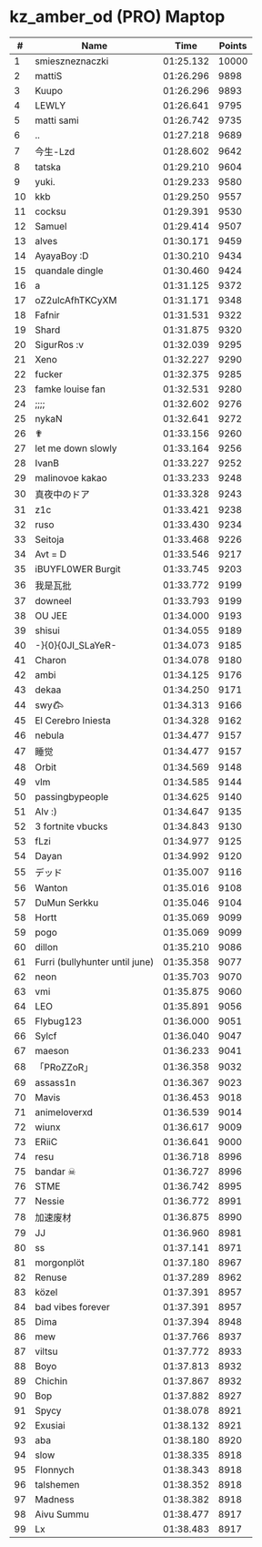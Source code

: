 # kz_amber_od (PRO) Maptop

|  # | Name | Time | Points |
|-------------- | -------------- | -------------- | -------------- | 
| 1 | smieszneznaczki | 01:25.132 | 10000 | 
| 2 | mattiS | 01:26.296 | 9898 | 
| 3 | Kuupo | 01:26.296 | 9893 | 
| 4 | LEWLY | 01:26.641 | 9795 | 
| 5 | matti sami | 01:26.742 | 9735 | 
| 6 | .. | 01:27.218 | 9689 | 
| 7 | 今生-Lzd | 01:28.602 | 9642 | 
| 8 | tatska | 01:29.210 | 9604 | 
| 9 | yuki. | 01:29.233 | 9580 | 
| 10 | kkb | 01:29.250 | 9557 | 
| 11 | cocksu | 01:29.391 | 9530 | 
| 12 | Samuel | 01:29.414 | 9507 | 
| 13 | alves | 01:30.171 | 9459 | 
| 14 | AyayaBoy :D | 01:30.210 | 9434 | 
| 15 | quandale dingle | 01:30.460 | 9424 | 
| 16 | a | 01:31.125 | 9372 | 
| 17 | oZ2ulcAfhTKCyXM | 01:31.171 | 9348 | 
| 18 | Fafnir | 01:31.531 | 9322 | 
| 19 | Shard | 01:31.875 | 9320 | 
| 20 | SigurRos :v | 01:32.039 | 9295 | 
| 21 | Xeno | 01:32.227 | 9290 | 
| 22 | fucker | 01:32.375 | 9285 | 
| 23 | famke louise fan | 01:32.531 | 9280 | 
| 24 | ;;;; | 01:32.602 | 9276 | 
| 25 | nykaN | 01:32.641 | 9272 | 
| 26 | ✟ | 01:33.156 | 9260 | 
| 27 | let me down slowly | 01:33.164 | 9256 | 
| 28 | IvanB | 01:33.227 | 9252 | 
| 29 | malinovoe kakao | 01:33.233 | 9248 | 
| 30 | 真夜中のドア | 01:33.328 | 9243 | 
| 31 | z1c | 01:33.421 | 9238 | 
| 32 | ruso | 01:33.430 | 9234 | 
| 33 | Seitoja | 01:33.468 | 9226 | 
| 34 | Avt = D | 01:33.546 | 9217 | 
| 35 | iBUYFL0WER Burgit | 01:33.745 | 9203 | 
| 36 | 我是瓦批 | 01:33.772 | 9199 | 
| 37 | downeel | 01:33.793 | 9199 | 
| 38 | OU JEE | 01:34.000 | 9193 | 
| 39 | shisui | 01:34.055 | 9189 | 
| 40 | -}{0}{0JI_SLaYeR- | 01:34.073 | 9185 | 
| 41 | Charon | 01:34.078 | 9180 | 
| 42 | ambi | 01:34.125 | 9176 | 
| 43 | dekaa | 01:34.250 | 9171 | 
| 44 | swy𐂃 | 01:34.313 | 9166 | 
| 45 | El Cerebro Iniesta | 01:34.328 | 9162 | 
| 46 | nebula | 01:34.477 | 9157 | 
| 47 | 睡觉 | 01:34.477 | 9157 | 
| 48 | Orbit | 01:34.569 | 9148 | 
| 49 | vlm | 01:34.585 | 9144 | 
| 50 | passingbypeople | 01:34.625 | 9140 | 
| 51 | Alv :) | 01:34.647 | 9135 | 
| 52 | 3 fortnite vbucks | 01:34.843 | 9130 | 
| 53 | fLzi | 01:34.977 | 9125 | 
| 54 | Dayan | 01:34.992 | 9120 | 
| 55 | デッド | 01:35.007 | 9116 | 
| 56 | Wanton | 01:35.016 | 9108 | 
| 57 | DuMun Serkku | 01:35.046 | 9104 | 
| 58 | Hortt | 01:35.069 | 9099 | 
| 59 | pogo | 01:35.069 | 9099 | 
| 60 | dillon | 01:35.210 | 9086 | 
| 61 | Furri (bullyhunter until june) | 01:35.358 | 9077 | 
| 62 | neon | 01:35.703 | 9070 | 
| 63 | vmi | 01:35.875 | 9060 | 
| 64 | LEO | 01:35.891 | 9056 | 
| 65 | Flybug123 | 01:36.000 | 9051 | 
| 66 | Sylcf | 01:36.040 | 9047 | 
| 67 | maeson | 01:36.233 | 9041 | 
| 68 | 「PRoZZoR」 | 01:36.358 | 9032 | 
| 69 | assass1n | 01:36.367 | 9023 | 
| 70 | Mavis | 01:36.453 | 9018 | 
| 71 | animeloverxd | 01:36.539 | 9014 | 
| 72 | wiunx | 01:36.617 | 9009 | 
| 73 | ERiiC | 01:36.641 | 9000 | 
| 74 | resu | 01:36.718 | 8996 | 
| 75 | bandar ☠ | 01:36.727 | 8996 | 
| 76 | STME | 01:36.742 | 8995 | 
| 77 | Nessie | 01:36.772 | 8991 | 
| 78 | 加速废材 | 01:36.875 | 8990 | 
| 79 | JJ | 01:36.960 | 8981 | 
| 80 | ss | 01:37.141 | 8971 | 
| 81 | morgonplöt | 01:37.180 | 8967 | 
| 82 | Renuse | 01:37.289 | 8962 | 
| 83 | közel | 01:37.391 | 8957 | 
| 84 | bad vibes forever | 01:37.391 | 8957 | 
| 85 | Dima | 01:37.394 | 8948 | 
| 86 | mew | 01:37.766 | 8937 | 
| 87 | viltsu | 01:37.772 | 8933 | 
| 88 | Boyo | 01:37.813 | 8932 | 
| 89 | Chichin | 01:37.867 | 8932 | 
| 90 | Bop | 01:37.882 | 8927 | 
| 91 | Spycy | 01:38.078 | 8921 | 
| 92 | Exusiai | 01:38.132 | 8921 | 
| 93 | aba | 01:38.180 | 8920 | 
| 94 | slow | 01:38.335 | 8918 | 
| 95 | Flonnych | 01:38.343 | 8918 | 
| 96 | talshemen | 01:38.352 | 8918 | 
| 97 | Madness | 01:38.382 | 8918 | 
| 98 | Aivu Summu | 01:38.477 | 8917 | 
| 99 | Lx | 01:38.483 | 8917 | 

